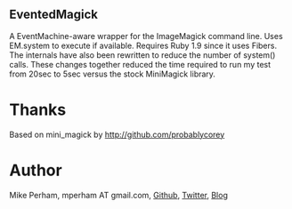 EventedMagick
----------------

A EventMachine-aware wrapper for the ImageMagick command line.  Uses EM.system to execute if available.
Requires Ruby 1.9 since it uses Fibers.  The internals have also been rewritten to reduce the number
of system() calls.  These changes together reduced the time required to run my test from 20sec to 5sec versus the stock MiniMagick library.

Thanks
==========

Based on mini_magick by <http://github.com/probablycorey>

Author
==========

Mike Perham, mperham AT gmail.com,
[Github](http://github.com/mperham), 
[Twitter](http://twitter.com/mperham),
[Blog](http://mikeperham.com)

